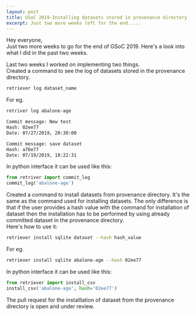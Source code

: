 ```yaml
---
layout: post
title: GSoC 2019-Installing datasets stored in provenance directory
excerpt: Just two more weeks left for the end.....
---
```

Hey everyone,<br>
Just two more weeks to go for the end of GSoC 2019.
Here's a look into what I did in the past two weeks.

Last two weeks I worked on implementing two things.<br>
Created a command to see the log of datasets stored in the provenance directory.
```bash
retriever log dataset_name
```

For eg.
```bash
retriver log abalone-age

Commit message: New test
Hash: 02ee77
Date: 07/27/2019, 20:30:00

Commit message: save dataset
Hash: a76e77
Date: 07/19/2019, 18:22:31
```
In python interface it can be used like this:
```python
from retriver import commit_log
commit_log('abalone-age')
```

Created a command to install datasets from provenance directory. It's the same as the command used for installing datasets.
The only difference is that if the user provides a hash value with the command for installation of dataset then the installation has to be 
performed by using already committed dataset in the provenance directory.<br>
Here's how to use it:
```bash
retriever install sqlite dataset --hash hash_value
```
For eg.
```bash
retriever install sqlite abalone-age --hash 02ee77
```
In python interface it can be used like this:
```python
from retriever import install_csv
install_csv('abalone-age', hash='02ee77')
```
The pull request for the installlation of dataset from the provenance directory is open and under review.




